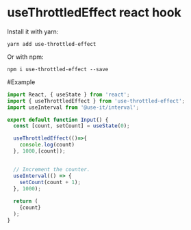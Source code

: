 # useThrottledEffect react hook

Install it with yarn:

```
yarn add use-throttled-effect
```

Or with npm:

```
npm i use-throttled-effect --save
```

#Example
```javascript
import React, { useState } from 'react';
import { useThrottledEffect } from 'use-throttled-effect';
import useInterval from '@use-it/interval';

export default function Input() {
  const [count, setCount] = useState(0);

  useThrottledEffect(()=>{
    console.log(count)
  }, 1000,[count]);


  // Increment the counter.
  useInterval(() => {
    setCount(count + 1);
  }, 1000);
  
  return (
    {count}
  );
}
```
